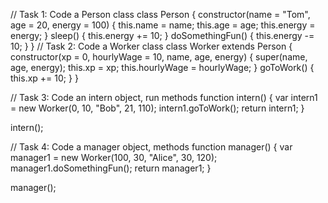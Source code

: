 // Task 1: Code a Person class
class Person {
constructor(name = "Tom", age = 20, energy = 100) {
this.name = name;
this.age = age;
this.energy = energy;
}
sleep() {
this.energy += 10;
}
doSomethingFun() {
this.energy -= 10;
}
}
// Task 2: Code a Worker class
class Worker extends Person {
constructor(xp = 0, hourlyWage = 10, name, age, energy) {
super(name, age, energy);
this.xp = xp;
this.hourlyWage = hourlyWage;
}
goToWork() {
this.xp += 10;
}
}

// Task 3: Code an intern object, run methods
function intern() {
var intern1 = new Worker(0, 10, "Bob", 21, 110);
intern1.goToWork();
return intern1;
}

intern();

// Task 4: Code a manager object, methods
function manager() {
var manager1 = new Worker(100, 30, "Alice", 30, 120);
manager1.doSomethingFun();
return manager1;
}

manager();
